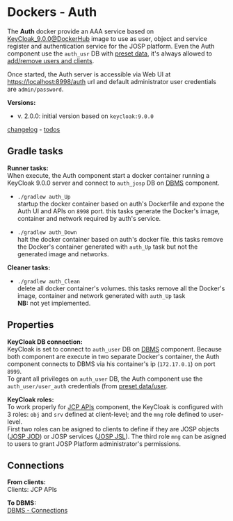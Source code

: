 # Dockers - Auth

The **Auth** docker provide an AAA service based on
[KeyCloak_9.0.0@DockerHub](https://hub.docker.com/r/jboss/keycloak/) image to use
as user, object and service register and authentication service for the JOSP
platform. Even the Auth component use the ```auth_usr``` DB with 
[preset data](auth_presetdata.md), it's always allowed to
[add/remove users and clients](auth_addusersandclients.md).

Once started, the Auth server is accessible via Web UI at
[https://localhost:8998/auth](https://localhost:8998/auth) url and default
administrator user credentials are ```admin/password```.

**Versions:**<br>
  * v. 2.0.0:
    initial version based on ```keycloak:9.0.0```

[changelog](auth_CHANGELOG.md) - [todos](auth_TODOS.md)


## Gradle tasks

**Runner tasks:**<br>
  When execute, the Auth component start a docker container running a KeyCloak 9.0.0
  server and connect to ```auth_josp``` DB on [DBMS](dbms.md) component.
  
  * ```./gradlew auth_Up```<br>
    startup the docker container based on auth's Dockerfile and expone the Auth
    UI and APIs on ```8998``` port.
    this tasks generate the Docker's image, container and network required by
    auth's service.
    
  * ```./gradlew auth_Down```<br>
    halt the docker container based on auth's docker file.
    this tasks remove the Docker's container generated with ```auth_Up``` task
    but not the generated image and networks.

**Cleaner tasks:**<br>
  * ```./gradlew auth_Clean```<br>
    delete all docker container's volumes.
    this tasks remove all the Docker's image, container and network generated
    with ```auth_Up``` task<br>
    **NB:** not yet implemented.


## Properties

**KeyCloak DB connection:**<br>
  KeyCloak is set to connect to ```auth_user``` DB on [DBMS](dbms.md) component.
  Because both component are execute in two separate Docker's container, the Auth
  component connects to DBMS via his container's ip (```172.17.0.1```) on port
  ```8999```.<br>
  To grant all privileges on ```auth_user``` DB, the Auth component use the
  ```auth_user/user_auth``` credentials (from [preset data/user](auth_presetdata.md).

**KeyCloak roles:**<br>
  To work properly for [JCP APIs](../jcpAPIs/README.md) component, the KeyCloak
  is configured with 3 roles: ```obj``` and ```srv``` defined at client-level; and
  the ```mng``` role defined to user-level.<br>
  First two roles can be asigned to clients to define if they are JOSP objects
  ([JOSP JOD](../jospJOD/README.md)) or JOSP services ([JOSP JSL](../jospJSL/README.md)).
  The third role ```mng``` can be asigned to users to grant JOSP Platform
  administrator's permissions.


## Connections

**From clients:**<br>
  Clients: JCP APIs

**To DBMS:**<br>
  [DBMS - Connections](dbms.md#Connections)
